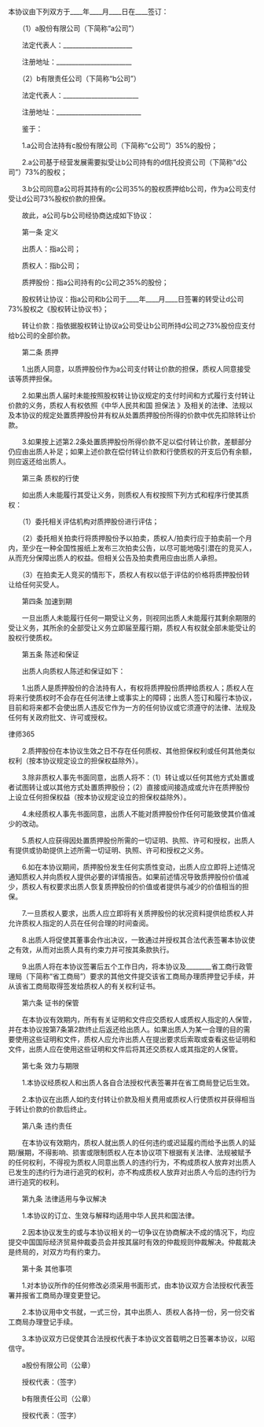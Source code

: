 
 本协议由下列双方于____年____月____日在____签订： 

 　　（1）a股份有限公司（下简称“a公司”） 

 　　法定代表人：______________________ 

 　　注册地址：________________________ 

 　　（2）b有限责任公司（下简称“b公司”） 

 　　法定代表人：________________________ 

 　　注册地址：___________________________ 

 

 　　鉴于： 

 　　1.a公司合法持有c股份有限公司（下简称“c公司”）35%的股份； 

 　　2.a公司基于经营发展需要拟受让b公司持有的d信托投资公司（下简称“d公司”）73%的股权； 

 　　3.b公司同意a公司将其持有的c公司35%的股权质押给b公司，作为a公司支付受让d公司73%股权价款的担保。 

 　　故此，a公司与b公司经协商达成如下协议： 

 　　第一条 定义 

 　　出质人：指a公司； 

 　　质权人：指b公司； 

 　　质押股份：指a公司持有的c公司之35%的股份； 

 　　股权转让协议：指a公司和b公司于____年____月____日签署的转受让d公司73%股权之《股权转让协议书》； 

 　　转让价款：指依据股权转让协议a公司受让b公司所持d公司之73%股份应支付给b公司的全部价款。 

 　　第二条 质押 

 　　1.出质人同意，以质押股份作为a公司支付转让价款的担保，质权人同意接受该等质押担保。 

 　　2.如果出质人届时未能按照股权转让协议规定的支付时间和方式履行支付转让价款的义务，质权人有权依照《中华人民共和国
担保法
》及相关的法律、法规以及本协议的规定处置质押股份并有权从处置质押股份所得的价款中优先扣除转让价款。 

 　　3.如果按上述第2.2条处置质押股份所得价款不足以偿付转让价款，差额部分仍应由出质人补足；如果上述价款在偿付转让价款和行使质权的开支后仍有余额，则应返还给出质人。 

 　　第三条 质权的行使 

 　　如出质人未能履行其受让义务，则质权人有权按照下列方式和程序行使其质权： 

 　　（1）委托相关评估机构对质押股份进行评估； 

 　　（2）委托相关拍卖行将质押股份予以拍卖，质权人/拍卖行应于拍卖前一个月内，至少在一种全国性报纸上发布三次拍卖公告，以尽可能地吸引潜在的竞买人，从而充分保障出质人的权益。但相关公告及拍卖费用应由出质人承担。 

 　　（3）在拍卖无人竞买的情形下，质权人有权以低于评估的价格将质押股份转让给任何买受人。 

 　　第四条 加速到期 

 　　一旦出质人未能履行任何一期受让义务，则视同出质人未能履行其剩余期限的受让义务，其所余的全部受让义务立即届至履行期，质权人有权就全部未能受让的股权行使质权。 

 　　第五条 陈述和保证 

 　　出质人向质权人陈述和保证如下： 

 　　1.出质人是质押股份的合法持有人，有权将质押股份质押给质权人；质权人在将来行使质权时不会存在任何法律上或事实上的障碍；出质人签订和履行本协议，目前和将来都不会使出质人违反它作为一方的任何协议或它须遵守的法律、法规及任何有关政府批文、许可或授权。 





 
律师365






 　　2.质押股份在本协议生效之日不存在任何质权、其他担保权利或任何其他类似权利（按本协议规定设立的担保权益除外）。 



 　　3.除非质权人事先书面同意，出质人将不：（1）转让或以任何其他方式处置或者试图转让或以其他方式处置质押股份；（2）直接或间接造成或允许在质押股份上设立任何担保权益（按本协议规定设立的担保权益除外）。 



 　　4.未经质权人事先书面同意，出质人不能对质押股份作任何可能致使其价值减少的改动。 



 　　5.质权人应获得因处置质押股份所需的一切证明、执照、许可和授权，出质人有提供或协助提供上述所需一切证明、执照、许可和授权之义务。 



 　　6.如在本协议期间，质押股份发生任何实质性变动，出质人应立即将上述情况通知质权人并向质权人提供必要的详情报告。如果前述情况导致质押股份价值减少，质权人有权要求出质人恢复质押股份的价值或者提供与减少的价值相当的担保。 



 　　7.一旦质权人要求，出质人应立即将有关质押股份的状况资料提供给质权人并允许质权人指定的人员在任何合理的时间查阅。 



 　　8.出质人将促使其董事会作出决议，一致通过并授权其合法代表签署本协议使之有效，从而对出质人具有约束力并可按其条款执行。 



 　　9.出质人将在本协议签署后五个工作日内，将本协议及________省工商行政管理局（下简称“省工商局”）要求的其他文件提交该省工商局办理质押登记手续，并从该省工商局取得签发给质权人的有关权利证书。 



 　　第六条 证书的保管 



 　　在本协议有效期内，所有有关证明和文件应交质权人或质权人指定的人保管，并在本协议按第7条第2款终止后返还给出质人。如果出质人为某一合理的目的需要使用这些证明和文件，质权人应允许出质人在提出要求后索取或查看这些证明和文件，出质人应在使用这些证明和文件后将其还交质权人或其指定的人保管。 



 　　第七条 效力与期限 



 　　1.本协议经质权人和出质人各自合法授权代表签署并在省工商局登记后生效。 



 　　2.本协议在出质人如约支付转让价款及相关费用或质权人行使质权并获得相当于转让价款的价款后终止。 



 　　第八条 违约责任 



 　　在本协议有效期内，质权人就出质人的任何违约或迟延履约而给予出质人的延期/展期，不得影响、损害或限制质权人在本协议项下根据有关法律、法规被赋予的任何权利，不得视为质权人同意出质人的违约行为，不构成质权人放弃对出质人已发生的违约行为进行追究的权利，亦不构成质权人放弃对出质人今后的违约行为进行追究的权利。 



 　　第九条 法律适用与争议解决 



 　　1.本协议的订立、生效与解释均适用中华人民共和国法律。 



 　　2.因本协议发生的或与本协议相关的一切争议在协商解决不成的情况下，均应提交中国国际经济贸易仲裁委员会并按其届时有效的仲裁规则仲裁解决。仲裁裁决是终局的，对双方均有约束力。 



 　　第十条 其他事项 



 　　1.对本协议所作的任何修改必须采用书面形式，由本协议双方合法授权代表签署并报省工商局办理变更登记。 



 　　2.本协议用中文书就，一式三份，其中出质人、质权人各持一份，另一份交省工商局办理登记手续。 



 　　3.本协议双方已促使其合法授权代表于本协议文首载明之日签署本协议，以昭信守。 



 



 



 　　a股份有限公司（公章） 



 　　授权代表：（签字） 



 　　b有限责任公司（公章） 



 　　授权代表：（签字）  


 

 
 
 
 
 
  


  
 

  


  


  
 
 
 
 

